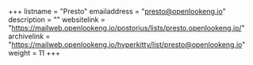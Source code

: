 +++ 
listname = "Presto" 
emailaddress = "presto@openlookeng.io" 
description = "" 
websitelink = "https://mailweb.openlookeng.io/postorius/lists/presto.openlookeng.io/" 
archivelink = "https://mailweb.openlookeng.io/hyperkitty/list/presto@openlookeng.io" 
weight = 11 
+++
